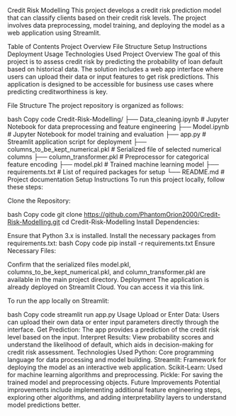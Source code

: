 Credit Risk Modelling
This project develops a credit risk prediction model that can classify clients based on their credit risk levels. The project involves data preprocessing, model training, and deploying the model as a web application using Streamlit.

Table of Contents
Project Overview
File Structure
Setup Instructions
Deployment
Usage
Technologies Used
Project Overview
The goal of this project is to assess credit risk by predicting the probability of loan default based on historical data. The solution includes a web app interface where users can upload their data or input features to get risk predictions. This application is designed to be accessible for business use cases where predicting creditworthiness is key.

File Structure
The project repository is organized as follows:

bash
Copy code
Credit-Risk-Modelling/
├── Data_cleaning.ipynb            # Jupyter Notebook for data preprocessing and feature engineering
├── Model.ipynb                    # Jupyter Notebook for model training and evaluation
├── app.py                         # Streamlit application script for deployment
├── columns_to_be_kept_numerical.pkl  # Serialized file of selected numerical columns
├── column_transformer.pkl         # Preprocessor for categorical feature encoding
├── model.pkl                      # Trained machine learning model
├── requirements.txt               # List of required packages for setup
└── README.md                      # Project documentation
Setup Instructions
To run this project locally, follow these steps:

Clone the Repository:

bash
Copy code
git clone https://github.com/PhantomOrion2000/Credit-Risk-Modelling.git
cd Credit-Risk-Modelling
Install Dependencies:

Ensure that Python 3.x is installed.
Install the necessary packages from requirements.txt:
bash
Copy code
pip install -r requirements.txt
Ensure Necessary Files:

Confirm that the serialized files model.pkl, columns_to_be_kept_numerical.pkl, and column_transformer.pkl are available in the main project directory.
Deployment
The application is already deployed on Streamlit Cloud. You can access it via this link.

To run the app locally on Streamlit:

bash
Copy code
streamlit run app.py
Usage
Upload or Enter Data: Users can upload their own data or enter input parameters directly through the interface.
Get Prediction: The app provides a prediction of the credit risk level based on the input.
Interpret Results: View probability scores and understand the likelihood of default, which aids in decision-making for credit risk assessment.
Technologies Used
Python: Core programming language for data processing and model building.
Streamlit: Framework for deploying the model as an interactive web application.
Scikit-Learn: Used for machine learning algorithms and preprocessing.
Pickle: For saving the trained model and preprocessing objects.
Future Improvements
Potential improvements include implementing additional feature engineering steps, exploring other algorithms, and adding interpretability layers to understand model predictions better.
